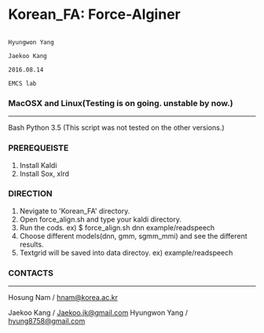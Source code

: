 # Korean_FA: Force-Alginer  
                                                                         Hyungwon Yang
                                                                           Jaekoo Kang
                                                                            2016.08.14
                                                                              EMCS lab    

### MacOSX and Linux(Testing is on going. unstable by now.)
----------------------------------------------------------------

Bash
Python 3.5
(This script was not tested on the other versions.)


### PREREQUEISTE
1. Install Kaldi
2. Install Sox, xlrd


### DIRECTION

1. Nevigate to 'Korean_FA' directory.
2. Open force_align.sh and type your kaldi directory.
3. Run the cods. ex) $ force_align.sh dnn example/readspeech
4. Choose different models(dnn, gmm, sgmm_mmi) and see the different results.
5. Textgrid will be saved into data directoy. ex) example/readspeech


### CONTACTS
---

Hosung Nam / hnam@korea.ac.kr

Jaekoo Kang / Jaekoo.jk@gmail.com
Hyungwon Yang / hyung8758@gmail.com




